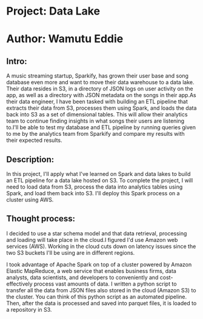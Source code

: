 # Project: Data Lake
# Author: Wamutu Eddie

## Intro:
A music streaming startup, Sparkify, has grown their user base and song database even more and want to move their data warehouse to a data lake. Their data resides in S3, in a directory of JSON logs on user activity on the app, as well as a directory with JSON metadata on the songs in their app.As their data engineer, I have been tasked with building an ETL pipeline that extracts their data from S3, processes them using Spark, and loads the data back into S3 as a set of dimensional tables. This will allow their analytics team to continue finding insights in what songs their users are listening to.I'll be able to test my database and ETL pipeline by running queries given to me by the analytics team from Sparkify and compare my results with their expected results.
## Description:
In this project, I'll apply what I've learned on Spark and data lakes to build an ETL pipeline for a data lake hosted on S3. To complete the project, I will need to load data from S3, process the data into analytics tables using Spark, and load them back into S3. I'll deploy this Spark process on a cluster using AWS.
## Thought process:
I decided to use a star schema model and that data retrieval, processing and loading will take place in the cloud.I figured I'd use Amazon web services (AWS). Working in the cloud cuts down on latency issues since the two S3 buckets I'll be using are in different regions.

I took advantage of Apache Spark on top of a cluster powered by Amazon Elastic MapReduce, a web service that enables business firms, data analysts, data scientists, and developers to conveniently and cost-effectively process vast amounts of data. I written a python script to transfer all the data from JSON files also stored in the cloud (Amazon S3) to the cluster. You can think of this python script as an automated pipeline. Then, after the data is processed and saved into parquet files, it is loaded to a repository in S3.
